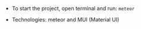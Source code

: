 - To start the project, open terminal and run: `meteor`

- Technologies: meteor and MUI (Material UI)
